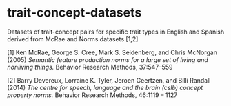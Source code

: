 # trait-concept-datasets
Datasets of trait-concept pairs for specific trait types in English and Spanish derived from McRae and Norms datasets [1,2]

[1] Ken McRae, George S. Cree, Mark S. Seidenberg, and Chris McNorgan (2005) *Semantic feature production norms for a large set of living and nonliving things.* Behavior Research Methods, 37:547–559

[2] Barry Devereux, Lorraine K. Tyler, Jeroen Geertzen, and Billi Randall (2014) *The centre for speech, language and the brain (cslb) concept property norms.* Behavior Research Methods, 46:1119 – 1127
